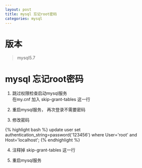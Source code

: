 ```yaml
---
layout: post
title: mysql 忘记root密码
categories: mysql
---
```


# 版本
> mysql5.7

# mysql 忘记root密码

1. 跳过权限检查启动mysql服务  
在my.cnf 加入 skip-grant-tables 这一行  

2. 重启mysql服务， 再次登录不需要密码  

3. 修改密码  

{% highlight bash %}
update user set authentication_string=password('123456') where User='root' and Host='localhost';
{%  endhighlight %}

4. 注释掉 skip-grant-tables 这一行  

5. 重启mysql服务






